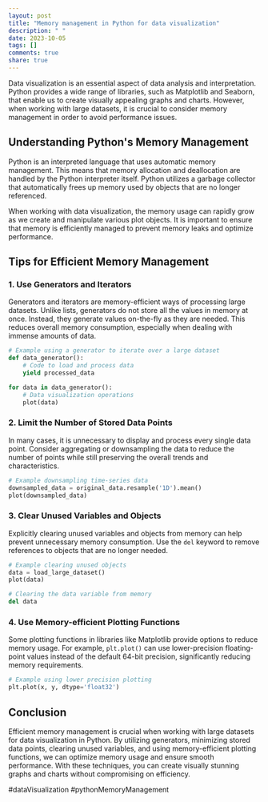 ```yaml
---
layout: post
title: "Memory management in Python for data visualization"
description: " "
date: 2023-10-05
tags: []
comments: true
share: true
---
```


Data visualization is an essential aspect of data analysis and interpretation. Python provides a wide range of libraries, such as Matplotlib and Seaborn, that enable us to create visually appealing graphs and charts. However, when working with large datasets, it is crucial to consider memory management in order to avoid performance issues.

## Understanding Python's Memory Management

Python is an interpreted language that uses automatic memory management. This means that memory allocation and deallocation are handled by the Python interpreter itself. Python utilizes a garbage collector that automatically frees up memory used by objects that are no longer referenced.

When working with data visualization, the memory usage can rapidly grow as we create and manipulate various plot objects. It is important to ensure that memory is efficiently managed to prevent memory leaks and optimize performance.

## Tips for Efficient Memory Management

### 1. Use Generators and Iterators

Generators and iterators are memory-efficient ways of processing large datasets. Unlike lists, generators do not store all the values in memory at once. Instead, they generate values on-the-fly as they are needed. This reduces overall memory consumption, especially when dealing with immense amounts of data.

```python
# Example using a generator to iterate over a large dataset
def data_generator():
    # Code to load and process data
    yield processed_data

for data in data_generator():
    # Data visualization operations
    plot(data)
```

### 2. Limit the Number of Stored Data Points

In many cases, it is unnecessary to display and process every single data point. Consider aggregating or downsampling the data to reduce the number of points while still preserving the overall trends and characteristics.

```python
# Example downsampling time-series data
downsampled_data = original_data.resample('1D').mean()
plot(downsampled_data)
```

### 3. Clear Unused Variables and Objects

Explicitly clearing unused variables and objects from memory can help prevent unnecessary memory consumption. Use the `del` keyword to remove references to objects that are no longer needed.

```python
# Example clearing unused objects
data = load_large_dataset()
plot(data)

# Clearing the data variable from memory
del data
```

### 4. Use Memory-efficient Plotting Functions

Some plotting functions in libraries like Matplotlib provide options to reduce memory usage. For example, `plt.plot()` can use lower-precision floating-point values instead of the default 64-bit precision, significantly reducing memory requirements.

```python
# Example using lower precision plotting
plt.plot(x, y, dtype='float32')
```

## Conclusion

Efficient memory management is crucial when working with large datasets for data visualization in Python. By utilizing generators, minimizing stored data points, clearing unused variables, and using memory-efficient plotting functions, we can optimize memory usage and ensure smooth performance. With these techniques, you can create visually stunning graphs and charts without compromising on efficiency.

#dataVisualization #pythonMemoryManagement